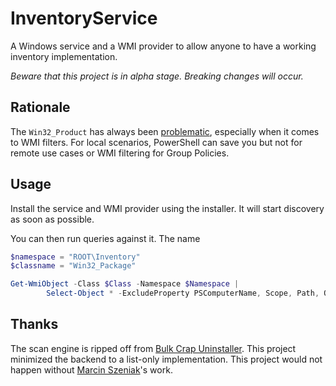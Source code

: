 # InventoryService

A Windows service and a WMI provider to allow anyone to have a working inventory implementation.

*Beware that this project is in alpha stage. Breaking changes will occur.*

## Rationale

The `Win32_Product` has always been [problematic](https://gregramsey.net/2012/02/20/win32_product-is-evil/), especially when it comes to WMI filters. For local scenarios, PowerShell can save you but not for remote use cases or WMI filtering for Group Policies.

## Usage

Install the service and WMI provider using the installer. It will start discovery as soon as possible.

You can then run queries against it. The name

```powershell
$namespace = "ROOT\Inventory"
$classname = "Win32_Package"

Get-WmiObject -Class $Class -Namespace $Namespace |
        Select-Object * -ExcludeProperty PSComputerName, Scope, Path, Options, ClassPath, Properties, SystemProperties, Qualifiers, Site, Container, __*
```

## Thanks

The scan engine is ripped off from [Bulk Crap Uninstaller](https://github.com/Klocman/Bulk-Crap-Uninstaller). This project minimized the backend to a list-only implementation. This project would not happen without [Marcin Szeniak](https://github.com/Klocman)'s work.